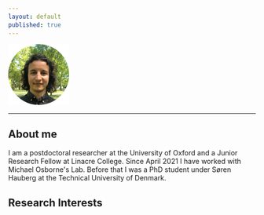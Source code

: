 ```yaml
---
layout: default
published: true
---
```

![Me](me.png)

***

## About me

I am a postdoctoral researcher at the University of Oxford and a Junior Research Fellow at Linacre College. Since April 2021 I have worked with Michael Osborne's Lab. Before that I was a PhD student under Søren Hauberg at the Technical University of Denmark. 

## Research Interests
